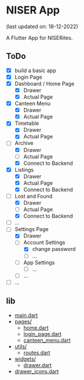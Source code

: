 # NISER App

(last updated on: 18-12-2022)

A Flutter App for NISERites.

## ToDo

- [x] build a basic app
- [x] Login Page
- [x] Dashboard / Home Page
  - [x] Drawer
  - [x] Actual Page
- [x] Canteen Menu
  - [x] Drawer
  - [x] Actual Page
- [x] Timetable
  - [x] Drawer
  - [x] Actual Page
  <!-- - [ ] Connect to Backend -->
- [ ] Archive
  - [x] Drawer
  - [ ] Actual Page
  - [x] Connect to Backend
- [x] Listings
  - [x] Drawer
  - [x] Actual Page
  - [x] Connect to Backend
- [ ] Lost and Found
  - [x] Drawer
  - [ ] Actual Page
  - [x] Connect to Backend
- [ ] ...
- [ ] Settings Page
  - [x] Drawer
  - [ ] Account Settings
    - [x] change password
    - [ ] ...
  - [ ] App Settings
    - [ ] ...
  - [ ] ...
- [ ] ...

## lib

- [main.dart](.\lib\main.dart)
- [pages/](.\lib\pages)
  - [home.dart](.\lib\pages\home.dart)
  - [login_page.dart](.\lib\pages\login_page.dart)
  - [canteen_menu.dart](.\lib\pages\canteen_menu.dart)
- [utils/](.\lib\utils)
  - [routes.dart](.\lib\utils\routes.dart)
- [widgets/](.\lib\widgets)
  - [drawer.dart](.\lib\widgets\drawer.dart)
- [drawer_icons.dart](.\lib\drawer_icons.dart)
